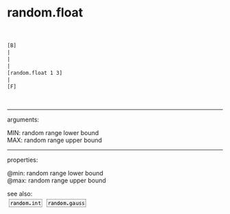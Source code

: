 # random.float

```


[B]
|
|
|
[random.float 1 3]
|
[F]

            
```
---
arguments:

MIN: random range lower bound<br>
MAX: random range upper bound<br>

---
properties:

@min: random range lower bound<br>
@max: random range upper bound<br>

see also:<br>
![random.int](img/object_random.int.png)
![random.gauss](img/object_random.gauss.png)
